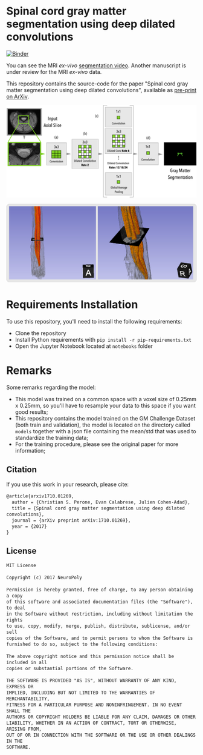 # Spinal cord gray matter segmentation using deep dilated convolutions

[![Binder](https://beta.mybinder.org/badge.svg)](https://beta.mybinder.org/v2/gh/neuropoly/gmseg/master?filepath=notebooks%2Fchallenge-opensource-model.ipynb)

You can see the MRI *ex-vivo* [segmentation video](https://www.youtube.com/watch?v=9Nz6H-wFCsM). Another
manuscript is under review for the MRI *ex-vivo* data.

This repository contains the source-code for the paper "Spinal cord gray matter segmentation using deep dilated convolutions",
available as [pre-print on ArXiv](https://arxiv.org/abs/1710.01269).

![Architecture Overview](docs/img/architecture.png "Architecture Overview")

![Segmentation Example](docs/img/segsample.jpg "Segmentation Example")

# Requirements Installation

To use this repository, you'll need to install the following requirements:

* Clone the repository
* Install Python requirements with `pip install -r pip-requirements.txt`
* Open the Jupyter Notebook located at `notebooks` folder

# Remarks
Some remarks regarding the model:

* This model was trained on a common space with a voxel size of 0.25mm x 0.25mm, so 
  you'll have to resample your data to this space if you want good results;
* This repository contains the model trained on the GM Challenge Dataset (both train and validation),
  the model is located on the directory called `models` together with a json file containing
  the mean/std that was used to standardize the training data;
* For the training procedure, please see the original paper for more information;

## Citation
If you use this work in your research, please cite:

    @article{arxiv1710.01269,
      author = {Christian S. Perone, Evan Calabrese, Julien Cohen-Adad},
      title = {Spinal cord gray matter segmentation using deep dilated convolutions},
      journal = {arXiv preprint arXiv:1710.01269},
      year = {2017}
    }

## License

```
MIT License

Copyright (c) 2017 NeuroPoly

Permission is hereby granted, free of charge, to any person obtaining a copy
of this software and associated documentation files (the "Software"), to deal
in the Software without restriction, including without limitation the rights
to use, copy, modify, merge, publish, distribute, sublicense, and/or sell
copies of the Software, and to permit persons to whom the Software is
furnished to do so, subject to the following conditions:

The above copyright notice and this permission notice shall be included in all
copies or substantial portions of the Software.

THE SOFTWARE IS PROVIDED "AS IS", WITHOUT WARRANTY OF ANY KIND, EXPRESS OR
IMPLIED, INCLUDING BUT NOT LIMITED TO THE WARRANTIES OF MERCHANTABILITY,
FITNESS FOR A PARTICULAR PURPOSE AND NONINFRINGEMENT. IN NO EVENT SHALL THE
AUTHORS OR COPYRIGHT HOLDERS BE LIABLE FOR ANY CLAIM, DAMAGES OR OTHER
LIABILITY, WHETHER IN AN ACTION OF CONTRACT, TORT OR OTHERWISE, ARISING FROM,
OUT OF OR IN CONNECTION WITH THE SOFTWARE OR THE USE OR OTHER DEALINGS IN THE
SOFTWARE.
```